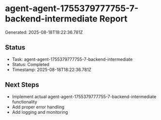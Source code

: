 # agent-agent-1755379777755-7-backend-intermediate Report

Generated: 2025-08-18T18:22:36.781Z

## Status
- Task: agent-agent-1755379777755-7-backend-intermediate
- Status: Completed
- Timestamp: 2025-08-18T18:22:36.781Z

## Next Steps
- Implement actual agent-agent-1755379777755-7-backend-intermediate functionality
- Add proper error handling
- Add logging and monitoring
